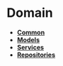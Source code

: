 # **Domain**

- [**Common**](2_implantacion/2.1.1.1_common.md)
- [**Models**](2_implantacion/2.1.1.2_models.md)
- [**Services**](2_implantacion/2.1.1.3_services.md)
- [**Repositories**](2_implantacion/2.1.1.4_repositories.md)



